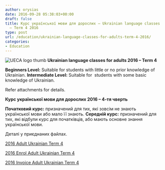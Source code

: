 ```yaml
---
author: orysias
date: 2016-09-28 05:38:03+00:00
draft: false
title: Курс української мови для дорослих – Ukrainian language classes for adults
  – Term 4 2016
type: post
url: /education/ukrainian-language-classes-for-adults-term-4-2016/
categories:
- Education
---
```


![UECA logo thumb](http://www.ozeukes.com/wp-content/uploads/2012/08/UECA-logo-thumb.jpg)
**Ukrainian language classes for adults 2016 – Term 4**

**Beginners Level:** Suitable for students with little or no prior knowledge of Ukrainian.
**Intermediate Level:** Suitable for  students with some basic knowledge of Ukrainian.

Refer attachments for details.

**Курс української мови для дорослих 2016 – 4-тя чверть**

**Початковий курс:** призначений для тих, які зовсім не знають української мови або мало її знають.
**Середній курс:** призначений для тих, які відбули курс для початківців, або мають oсновне знання української мови.

Деталі у приєднаних файлах.

[2016 Adult Ukrainian Term 4](http://www.ozeukes.com/wp-content/uploads/2016/09/2016-Adult-Ukrainian-Term4.doc)

[2016 Enrol Adult Ukrainian Term 4](http://www.ozeukes.com/wp-content/uploads/2016/09/2016-Enrol-Adult-Ukrainian-Term4.doc)

[2016 Invoice Adult Ukrainian Term 4](http://www.ozeukes.com/wp-content/uploads/2016/09/2016-Invoice_Adult-Ukrainian-Term4_.doc)
